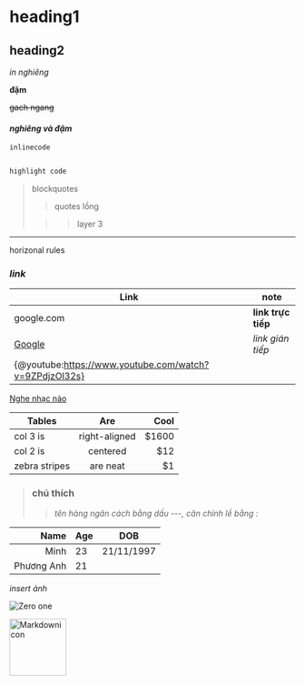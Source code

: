 # heading1
## heading2
*in nghiêng*

**đậm**

~~gach ngang~~
#### ***nghiêng và đậm***
`inlinecode`

```php

highlight code

```

> blockquotes
>
>> quotes lồng
>
>>> layer 3
***
horizonal rules

### *link*
|Link|note|
|-|-|
|google.com|**link trực tiếp**|
|[Google](google.com)| *link gián tiếp*|
|{@youtube:https://www.youtube.com/watch?v=9ZPdjzOl32s}||
[Nghe nhạc nào](https://www.youtube.com/watch?v=9ZPdjzOl32s)


| Tables        | Are           | Cool  |
| ------------- |:-------------:| -----:|
| col 3 is      | right-aligned | $1600 |
| col 2 is      | centered      |   $12 |
| zebra stripes | are neat      |    $1 |

>### **chú thích**
>
>> *tên hàng ngăn cách bằng dấu ---, căn chỉnh lề bằng :*

|Name|Age|DOB|
|----:|:---|:---:|
|Minh|23|21/11/1997|
|Phương Anh|21||



*insert ảnh*


![Zero one](https://upload.wikimedia.org/wikipedia/vi/d/d6/KR_Zero-One.png)


<img src="https://upload.wikimedia.org/wikipedia/vi/d/d6/KR_Zero-One.png"
    tile="zero one"
     alt="Markdownicon"
     style="float: left; margin-right: 10px; height:100px; width:100px;"/>